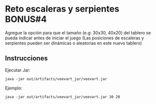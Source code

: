 # Reto escaleras y serpientes BONUS#4
Agregue la opción para que el tamaño (e.g: 30x30, 40x20) del tablero se pueda indicar
antes de iniciar el juego (Las posiciones de escaleras y serpientes pueden ser
dinámicas o aleatorias en este nuevo tablero)


## Instrucciones
Ejecutar Jar:

`java -jar out/artifacts/veevart_jar/veevart.jar`

Ejemplo:

`java -jar out/artifacts/veevart_jar/veevart.jar 30 20`